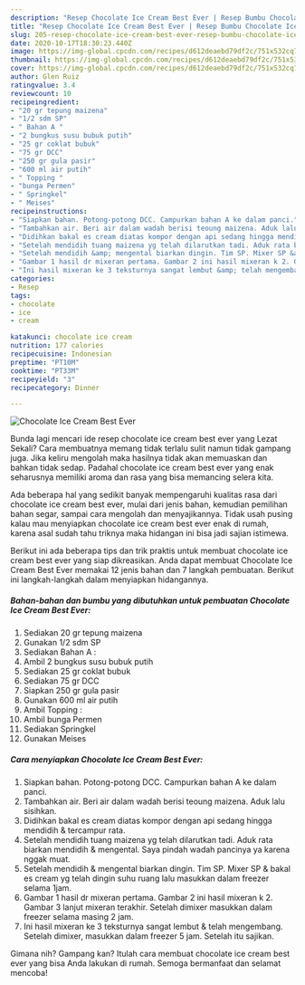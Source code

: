 ```yaml
---
description: "Resep Chocolate Ice Cream Best Ever | Resep Bumbu Chocolate Ice Cream Best Ever Yang Lezat"
title: "Resep Chocolate Ice Cream Best Ever | Resep Bumbu Chocolate Ice Cream Best Ever Yang Lezat"
slug: 205-resep-chocolate-ice-cream-best-ever-resep-bumbu-chocolate-ice-cream-best-ever-yang-lezat
date: 2020-10-17T18:30:23.440Z
image: https://img-global.cpcdn.com/recipes/d612deaebd79df2c/751x532cq70/chocolate-ice-cream-best-ever-foto-resep-utama.jpg
thumbnail: https://img-global.cpcdn.com/recipes/d612deaebd79df2c/751x532cq70/chocolate-ice-cream-best-ever-foto-resep-utama.jpg
cover: https://img-global.cpcdn.com/recipes/d612deaebd79df2c/751x532cq70/chocolate-ice-cream-best-ever-foto-resep-utama.jpg
author: Glen Ruiz
ratingvalue: 3.4
reviewcount: 10
recipeingredient:
- "20 gr tepung maizena"
- "1/2 sdm SP"
- " Bahan A "
- "2 bungkus susu bubuk putih"
- "25 gr coklat bubuk"
- "75 gr DCC"
- "250 gr gula pasir"
- "600 ml air putih"
- " Topping "
- "bunga Permen"
- " Springkel"
- " Meises"
recipeinstructions:
- "Siapkan bahan. Potong-potong DCC. Campurkan bahan A ke dalam panci."
- "Tambahkan air. Beri air dalam wadah berisi teoung maizena. Aduk lalu sisihkan."
- "Didihkan bakal es cream diatas kompor dengan api sedang hingga mendidih &amp; tercampur rata."
- "Setelah mendidih tuang maizena yg telah dilarutkan tadi. Aduk rata biarkan mendidih &amp; mengental. Saya pindah wadah pancinya ya karena nggak muat."
- "Setelah mendidih &amp; mengental biarkan dingin. Tim SP. Mixer SP &amp; bakal es cream yg telah dingin suhu ruang lalu masukkan dalam freezer selama 1jam."
- "Gambar 1 hasil dr mixeran pertama. Gambar 2 ini hasil mixeran k 2. Gambar 3 lanjut mixeran terakhir. Setelah dimixer masukkan dalam freezer selama masing 2 jam."
- "Ini hasil mixeran ke 3 teksturnya sangat lembut &amp; telah mengembang. Setelah dimixer, masukkan dalam freezer 5 jam. Setelah itu sajikan."
categories:
- Resep
tags:
- chocolate
- ice
- cream

katakunci: chocolate ice cream 
nutrition: 177 calories
recipecuisine: Indonesian
preptime: "PT10M"
cooktime: "PT33M"
recipeyield: "3"
recipecategory: Dinner

---
```



![Chocolate Ice Cream Best Ever](https://img-global.cpcdn.com/recipes/d612deaebd79df2c/751x532cq70/chocolate-ice-cream-best-ever-foto-resep-utama.jpg)

Bunda lagi mencari ide resep chocolate ice cream best ever yang Lezat Sekali? Cara membuatnya memang tidak terlalu sulit namun tidak gampang juga. Jika keliru mengolah maka hasilnya tidak akan memuaskan dan bahkan tidak sedap. Padahal chocolate ice cream best ever yang enak seharusnya memiliki aroma dan rasa yang bisa memancing selera kita.

Ada beberapa hal yang sedikit banyak mempengaruhi kualitas rasa dari chocolate ice cream best ever, mulai dari jenis bahan, kemudian pemilihan bahan segar, sampai cara mengolah dan menyajikannya. Tidak usah pusing kalau mau menyiapkan chocolate ice cream best ever enak di rumah, karena asal sudah tahu triknya maka hidangan ini bisa jadi sajian istimewa.




Berikut ini ada beberapa tips dan trik praktis untuk membuat chocolate ice cream best ever yang siap dikreasikan. Anda dapat membuat Chocolate Ice Cream Best Ever memakai 12 jenis bahan dan 7 langkah pembuatan. Berikut ini langkah-langkah dalam menyiapkan hidangannya.

<!--inarticleads1-->

##### Bahan-bahan dan bumbu yang dibutuhkan untuk pembuatan Chocolate Ice Cream Best Ever:

1. Sediakan 20 gr tepung maizena
1. Gunakan 1/2 sdm SP
1. Sediakan  Bahan A :
1. Ambil 2 bungkus susu bubuk putih
1. Sediakan 25 gr coklat bubuk
1. Sediakan 75 gr DCC
1. Siapkan 250 gr gula pasir
1. Gunakan 600 ml air putih
1. Ambil  Topping :
1. Ambil bunga Permen
1. Sediakan  Springkel
1. Gunakan  Meises




<!--inarticleads2-->

##### Cara menyiapkan Chocolate Ice Cream Best Ever:

1. Siapkan bahan. Potong-potong DCC. Campurkan bahan A ke dalam panci.
1. Tambahkan air. Beri air dalam wadah berisi teoung maizena. Aduk lalu sisihkan.
1. Didihkan bakal es cream diatas kompor dengan api sedang hingga mendidih &amp; tercampur rata.
1. Setelah mendidih tuang maizena yg telah dilarutkan tadi. Aduk rata biarkan mendidih &amp; mengental. Saya pindah wadah pancinya ya karena nggak muat.
1. Setelah mendidih &amp; mengental biarkan dingin. Tim SP. Mixer SP &amp; bakal es cream yg telah dingin suhu ruang lalu masukkan dalam freezer selama 1jam.
1. Gambar 1 hasil dr mixeran pertama. Gambar 2 ini hasil mixeran k 2. Gambar 3 lanjut mixeran terakhir. Setelah dimixer masukkan dalam freezer selama masing 2 jam.
1. Ini hasil mixeran ke 3 teksturnya sangat lembut &amp; telah mengembang. Setelah dimixer, masukkan dalam freezer 5 jam. Setelah itu sajikan.




Gimana nih? Gampang kan? Itulah cara membuat chocolate ice cream best ever yang bisa Anda lakukan di rumah. Semoga bermanfaat dan selamat mencoba!
